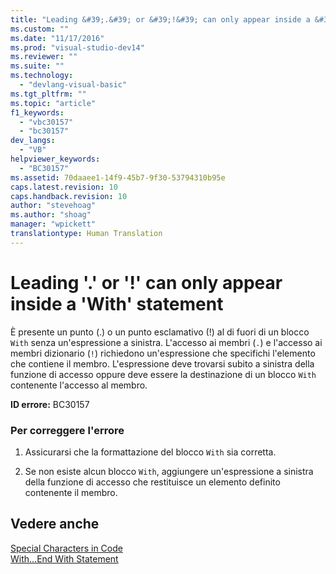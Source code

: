 ```yaml
---
title: "Leading &#39;.&#39; or &#39;!&#39; can only appear inside a &#39;With&#39; statement | Microsoft Docs"
ms.custom: ""
ms.date: "11/17/2016"
ms.prod: "visual-studio-dev14"
ms.reviewer: ""
ms.suite: ""
ms.technology: 
  - "devlang-visual-basic"
ms.tgt_pltfrm: ""
ms.topic: "article"
f1_keywords: 
  - "vbc30157"
  - "bc30157"
dev_langs: 
  - "VB"
helpviewer_keywords: 
  - "BC30157"
ms.assetid: 70daaee1-14f9-45b7-9f30-53794310b95e
caps.latest.revision: 10
caps.handback.revision: 10
author: "stevehoag"
ms.author: "shoag"
manager: "wpickett"
translationtype: Human Translation
---
```

# Leading &#39;.&#39; or &#39;!&#39; can only appear inside a &#39;With&#39; statement
È presente un punto \(.\) o un punto esclamativo \(\!\) al di fuori di un blocco `With` senza un'espressione a sinistra.  L'accesso ai membri \(`.`\) e l'accesso ai membri dizionario \(`!`\) richiedono un'espressione che specifichi l'elemento che contiene il membro.  L'espressione deve trovarsi subito a sinistra della funzione di accesso oppure deve essere la destinazione di un blocco `With` contenente l'accesso al membro.  
  
 **ID errore:** BC30157  
  
### Per correggere l'errore  
  
1.  Assicurarsi che la formattazione del blocco `With` sia corretta.  
  
2.  Se non esiste alcun blocco `With`, aggiungere un'espressione a sinistra della funzione di accesso che restituisce un elemento definito contenente il membro.  
  
## Vedere anche  
 [Special Characters in Code](../../../visual-basic/programming-guide/program-structure/special-characters-in-code.md)   
 [With...End With Statement](../../../visual-basic/language-reference/statements/with-end-with-statement.md)